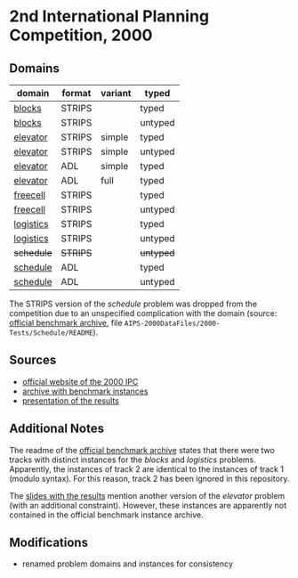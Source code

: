 # 2nd International Planning Competition, 2000

## Domains

| domain | format | variant | typed |
|--------|--------|---------|-------|
| [blocks](domains/blocks-strips-typed) | STRIPS |  | typed |
| [blocks](domains/blocks-strips-untyped) | STRIPS |  | untyped |
| [elevator](domains/elevator-strips-simple-typed) | STRIPS | simple | typed |
| [elevator](domains/elevator-strips-simple-untyped) | STRIPS | simple | untyped |
| [elevator](domains/elevator-adl-simple-typed) | ADL | simple | typed |
| [elevator](domains/elevator-adl-full-typed) | ADL | full | typed |
| [freecell](domains/freecell-strips-typed) | STRIPS |  | typed |
| [freecell](domains/freecell-strips-untyped) | STRIPS |  | untyped |
| [logistics](domains/logistics-strips-typed) | STRIPS |  | typed |
| [logistics](domains/logistics-strips-untyped) | STRIPS |  | untyped |
| ~~schedule~~ | ~~STRIPS~~ |  | ~~untyped~~ |
| [schedule](domains/schedule-adl-typed) | ADL |  | typed |
| [schedule](domains/schedule-adl-untyped) | ADL |  | untyped |

The STRIPS version of the *schedule* problem was dropped from the competition due to an unspecified complication with the domain (source: [official benchmark archive][2], file `AIPS-2000DataFiles/2000-Tests/Schedule/README`).

## Sources

* [official website of the 2000 IPC][1]
* [archive with benchmark instances][2]
* [presentation of the results][3]

## Additional Notes

The readme of the [official benchmark archive][2] states that there were two tracks with distinct instances for the *blocks* and *logistics* problems.
Apparently, the instances of track 2 are identical to the instances of track 1 (modulo syntax).
For this reason, track 2 has been ignored in this repository.

The [slides with the results][3] mention another version of the *elevator* problem (with an additional constraint).
However, these instances are apparently not contained in the official benchmark instance archive.

## Modifications

* renamed problem domains and instances for consistency




[1]:http://ipc00.icaps-conference.org/
[2]:http://ipc00.icaps-conference.org/aips-2000datafiles.tgz
[3]:http://ipc00.icaps-conference.org/SelfContainedAIPS-2000.ppt
